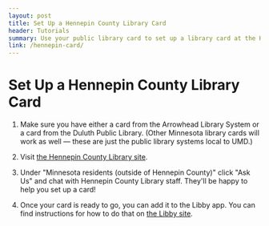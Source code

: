 ```yaml
---
layout: post
title: Set Up a Hennepin County Library Card
header: Tutorials
summary: Use your public library card to set up a library card at the Hennepin County Library.
link: /hennepin-card/
---
```

# Set Up a Hennepin County Library Card

1. Make sure you have either a card from the Arrowhead Library System or a card from the Duluth Public Library. (Other Minnesota library cards will work as well — these are just the public library systems local to UMD.)

2. Visit [the Hennepin County Library site](https://www.hclib.org/en/about/library-cards).

3. Under "Minnesota residents (outside of Hennepin County)" click "Ask Us" and chat with Hennepin County Library staff. They'll be happy to help you set up a card!

4. Once your card is ready to go, you can add it to the Libby app. You can find instructions for how to do that on [the Libby site](https://help.libbyapp.com/en-us/6009.htm).
